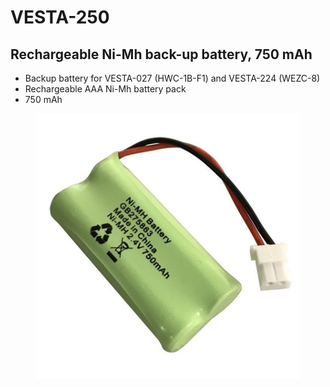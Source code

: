 # VESTA-250

## Rechargeable Ni-Mh back-up battery, 750 mAh

* Backup battery for VESTA-027 (HWC-1B-F1) and VESTA-224 (WEZC-8)
* Rechargeable AAA Ni-Mh battery pack
* 750 mAh

<figure><img src=".gitbook/assets/image (1) (1) (1) (1) (1) (1) (1) (1) (1).png" alt=""><figcaption></figcaption></figure>

